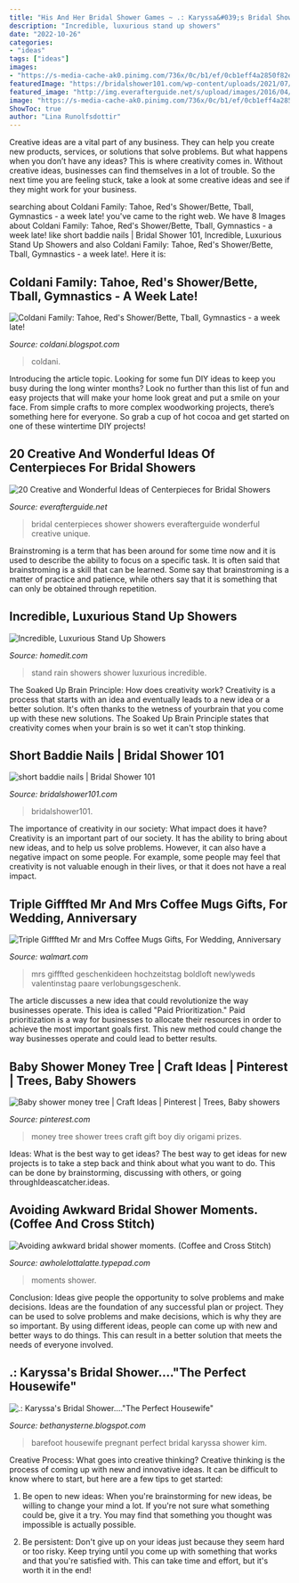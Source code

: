 ```yaml
---
title: "His And Her Bridal Shower Games ~ .: Karyssa&#039;s Bridal Shower....&quot;the Perfect Housewife&quot;"
description: "Incredible, luxurious stand up showers"
date: "2022-10-26"
categories:
- "ideas"
tags: ["ideas"]
images:
- "https://s-media-cache-ak0.pinimg.com/736x/0c/b1/ef/0cb1eff4a2850f82e63bc9d4f0a1c117.jpg"
featuredImage: "https://bridalshower101.com/wp-content/uploads/2021/07/210250038_204827821546035_1778279644426402998_n-768x768.jpg"
featured_image: "http://img.everafterguide.net/s/upload/images/2016/04/d788c82b81b35c62edf0ff747a11a671.jpg"
image: "https://s-media-cache-ak0.pinimg.com/736x/0c/b1/ef/0cb1eff4a2850f82e63bc9d4f0a1c117.jpg"
ShowToc: true
author: "Lina Runolfsdottir"
---
```



Creative ideas are a vital part of any business. They can help you create new products, services, or solutions that solve problems. But what happens when you don’t have any ideas? This is where creativity comes in. Without creative ideas, businesses can find themselves in a lot of trouble. So the next time you are feeling stuck, take a look at some creative ideas and see if they might work for your business.

	

		
searching about Coldani Family: Tahoe, Red&#039;s Shower/Bette, Tball, Gymnastics - a week late! you've came to the right web. We have 8 Images about Coldani Family: Tahoe, Red&#039;s Shower/Bette, Tball, Gymnastics - a week late! like short baddie nails | Bridal Shower 101, Incredible, Luxurious Stand Up Showers and also Coldani Family: Tahoe, Red&#039;s Shower/Bette, Tball, Gymnastics - a week late!. Here it is:
		
    
## Coldani Family: Tahoe, Red&#039;s Shower/Bette, Tball, Gymnastics - A Week Late!

<img loading=lazy src="https://1.bp.blogspot.com/-myfltsKQa44/T8U4hB-et-I/AAAAAAAAJFI/lSNe39fVfmA/s1600/IMG_0272.JPG" onerror="this.onerror=null;this.src='https://tse1.mm.bing.net/th?id=OIP.2jIeYvJ7uBH6ndNRtAcPmgHaI1&amp;pid=15.1';" alt="Coldani Family: Tahoe, Red&#039;s Shower/Bette, Tball, Gymnastics - a week late!">

_Source: coldani.blogspot.com_

>coldani. 

	

Introducing the article topic.
Looking for some fun DIY ideas to keep you busy during the long winter months? Look no further than this list of fun and easy projects that will make your home look great and put a smile on your face. From simple crafts to more complex woodworking projects, there’s something here for everyone. So grab a cup of hot cocoa and get started on one of these wintertime DIY projects!

    
## 20 Creative And Wonderful Ideas Of Centerpieces For Bridal Showers

<img loading=lazy src="http://img.everafterguide.net/s/upload/images/2016/04/d788c82b81b35c62edf0ff747a11a671.jpg" onerror="this.onerror=null;this.src='https://tse1.mm.bing.net/th?id=OIP.RrjdJNKQdeTZ-Eg9UoA3VQHaJ_&amp;pid=15.1';" alt="20 Creative and Wonderful Ideas of Centerpieces for Bridal Showers">

_Source: everafterguide.net_

>bridal centerpieces shower showers everafterguide wonderful creative unique. 

	

Brainstroming is a term that has been around for some time now and it is used to describe the ability to focus on a specific task. It is often said that brainstroming is a skill that can be learned. Some say that brainstroming is a matter of practice and patience, while others say that it is something that can only be obtained through repetition.

    
## Incredible, Luxurious Stand Up Showers

<img loading=lazy src="https://cdn.homedit.com/wp-content/uploads/2014/11/rain-shower-design.jpg" onerror="this.onerror=null;this.src='https://tse1.mm.bing.net/th?id=OIP.JGhPI5JCl3YyT3sXtjoC2QHaME&amp;pid=15.1';" alt="Incredible, Luxurious Stand Up Showers">

_Source: homedit.com_

>stand rain showers shower luxurious incredible. 

	

The Soaked Up Brain Principle: How does creativity work?
Creativity is a process that starts with an idea and eventually leads to a new idea or a better solution. It's often thanks to the wetness of yourbrain that you come up with these new solutions. The Soaked Up Brain Principle states that creativity comes when your brain is so wet it can't stop thinking.

    
## Short Baddie Nails | Bridal Shower 101

<img loading=lazy src="https://bridalshower101.com/wp-content/uploads/2021/07/210250038_204827821546035_1778279644426402998_n-768x768.jpg" onerror="this.onerror=null;this.src='https://tse2.mm.bing.net/th?id=OIP.wkiz97NM0u_sGuYAGyYnqAHaHa&amp;pid=15.1';" alt="short baddie nails | Bridal Shower 101">

_Source: bridalshower101.com_

>bridalshower101. 

	

The importance of creativity in our society: What impact does it have?
Creativity is an important part of our society. It has the ability to bring about new ideas, and to help us solve problems. However, it can also have a negative impact on some people. For example, some people may feel that creativity is not valuable enough in their lives, or that it does not have a real impact.

    
## Triple Gifffted Mr And Mrs Coffee Mugs Gifts, For Wedding, Anniversary

<img loading=lazy src="https://i5.walmartimages.com/asr/044085f9-0437-4176-a3a4-5652fcc1177f.7cae8f8c5496ed9b916da3fe70b97340.jpeg" onerror="this.onerror=null;this.src='https://tse3.mm.bing.net/th?id=OIP.Zk2PJgjgqvMVb0JKHvTnVgHaHF&amp;pid=15.1';" alt="Triple Gifffted Mr and Mrs Coffee Mugs Gifts, For Wedding, Anniversary">

_Source: walmart.com_

>mrs gifffted geschenkideen hochzeitstag boldloft newlyweds valentinstag paare verlobungsgeschenk. 

	

The article discusses a new idea that could revolutionize the way businesses operate. This idea is called "Paid Prioritization." Paid prioritization is a way for businesses to allocate their resources in order to achieve the most important goals first. This new method could change the way businesses operate and could lead to better results.

    
## Baby Shower Money Tree | Craft Ideas | Pinterest | Trees, Baby Showers

<img loading=lazy src="https://s-media-cache-ak0.pinimg.com/736x/0c/b1/ef/0cb1eff4a2850f82e63bc9d4f0a1c117.jpg" onerror="this.onerror=null;this.src='https://tse4.mm.bing.net/th?id=OIP.0arpLJpCKzi5tvkzKQublQHaJ4&amp;pid=15.1';" alt="Baby shower money tree | Craft Ideas | Pinterest | Trees, Baby showers">

_Source: pinterest.com_

>money tree shower trees craft gift boy diy origami prizes. 

	

Ideas: What is the best way to get ideas?
The best way to get ideas for new projects is to take a step back and think about what you want to do. This can be done by brainstorming, discussing with others, or going throughIdeascatcher.ideas.

    
## Avoiding Awkward Bridal Shower Moments. (Coffee And Cross Stitch)

<img loading=lazy src="https://www.coffeeandcrossstitch.com/.a/6a0154348be949970c016304b54ee1970d-600wi" onerror="this.onerror=null;this.src='https://tse3.mm.bing.net/th?id=OIP.o3xx6ktGoyj71TEoAKdQ_wHaJ4&amp;pid=15.1';" alt="Avoiding awkward bridal shower moments. (Coffee and Cross Stitch)">

_Source: awholelottalatte.typepad.com_

>moments shower. 

	

Conclusion: Ideas give people the opportunity to solve problems and make decisions.
Ideas are the foundation of any successful plan or project. They can be used to solve problems and make decisions, which is why they are so important. By using different ideas, people can come up with new and better ways to do things. This can result in a better solution that meets the needs of everyone involved.

    
## .: Karyssa&#039;s Bridal Shower....&quot;The Perfect Housewife&quot;

<img loading=lazy src="https://3.bp.blogspot.com/-WYiApck2-Fo/TxbG4Von7AI/AAAAAAAAFJw/n2OXGGemeZI/s1600/IMG_5703.JPG" onerror="this.onerror=null;this.src='https://tse2.mm.bing.net/th?id=OIP.9tgMm-CqqGGpJ8yJR4LWIAHaJ4&amp;pid=15.1';" alt=".: Karyssa&#039;s Bridal Shower....&quot;The Perfect Housewife&quot;">

_Source: bethanysterne.blogspot.com_

>barefoot housewife pregnant perfect bridal karyssa shower kim. 

	

Creative Process: What goes into creative thinking?
Creative thinking is the process of coming up with new and innovative ideas. It can be difficult to know where to start, but here are a few tips to get started: 
1. Be open to new ideas: When you're brainstorming for new ideas, be willing to change your mind a lot. If you're not sure what something could be, give it a try. You may find that something you thought was impossible is actually possible. 

2. Be persistent: Don't give up on your ideas just because they seem hard or too risky. Keep trying until you come up with something that works and that you're satisfied with. This can take time and effort, but it's worth it in the end! 



